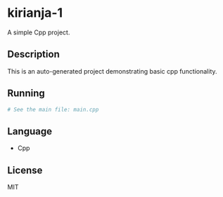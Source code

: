 # kirianja-1

A simple Cpp project.

## Description
This is an auto-generated project demonstrating basic cpp functionality.

## Running
```bash
# See the main file: main.cpp
```

## Language
- Cpp

## License
MIT
